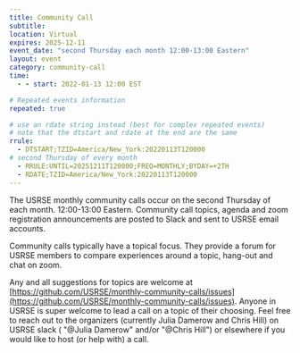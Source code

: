 ```yaml
---
title: Community Call
subtitle:
location: Virtual
expires: 2025-12-11
event_date: "second Thursday each month 12:00-13:00 Eastern"
layout: event
category: community-call
time:
  - - start: 2022-01-13 12:00 EST

# Repeated events information
repeated: true

# use an rdate string instead (best for complex repeated events)
# note that the dtstart and rdate at the end are the same
rrule: 
  - DTSTART;TZID=America/New_York:20220113T120000
# second Thursday of every month
  - RRULE:UNTIL=20251211T120000;FREQ=MONTHLY;BYDAY=+2TH
  - RDATE;TZID=America/New_York:20220113T120000
---
```


The USRSE monthly community calls occur on the second Thursday of each month. 12:00-13:00 Eastern. Community call topics, agenda and zoom registration
announcements are posted to Slack and sent to USRSE email accounts. 

Community calls typically have a topical focus. They provide a forum for USRSE members
to compare experiences around a topic, hang-out and chat on zoom.

Any and all suggestions for topics are 
welcome at [https://github.com/USRSE/monthly-community-calls/issues](https://github.com/USRSE/monthly-community-calls/issues).
Anyone in USRSE is super welcome to lead a call on a topic of their choosing. Feel free to reach out to the organizers (currently Julia Damerow and
Chris Hill) on USRSE slack ( "@Julia Damerow" and/or "@Chris Hill") or elsewhere if you would like to host (or help with) a call.

